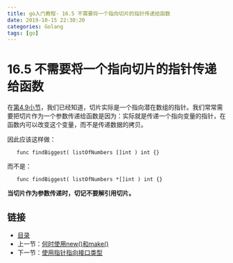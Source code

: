 ```yaml
---
title: go入门教程- 16.5 不需要将一个指向切片的指针传递给函数   
date: 2019-10-15 22:30:20   
categories: Golang   
tags: [go]   
---
```

# 16.5 不需要将一个指向切片的指针传递给函数

在[第4.9小节](file://04.9.md)，我们已经知道，切片实际是一个指向潜在数组的指针。我们常常需要把切片作为一个参数传递给函数是因为：实际就是传递一个指向变量的指针，在函数内可以改变这个变量，而不是传递数据的拷贝。

因此应该这样做：

       func findBiggest( listOfNumbers []int ) int {}

而不是：

       func findBiggest( listOfNumbers *[]int ) int {}

**当切片作为参数传递时，切记不要解引用切片。**

## 链接

- [目录](https://blog.zshipu.com/go%E5%85%A5%E9%97%A8%E6%95%99%E7%A8%8B/index.html)
- 上一节：[何时使用new()和make()](file://16.4.md)
- 下一节：[使用指针指向接口类型](file://16.6.md)
